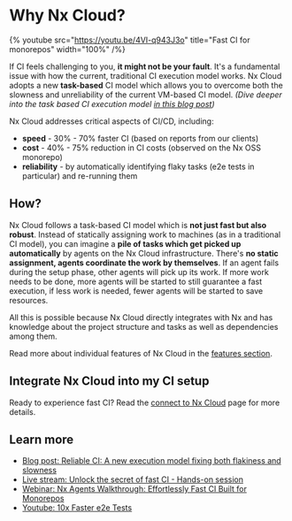 # Why Nx Cloud?

{% youtube
src="https://youtu.be/4VI-q943J3o"
title="Fast CI for monorepos"
width="100%" /%}

If CI feels challenging to you, **it might not be your fault**. It's a fundamental issue with how the current, traditional CI execution model works. Nx Cloud adopts a new **task-based** CI model which allows you to overcome both the slowness and unreliability of the current VM-based CI model. _(Dive deeper into the task based CI execution model [in this blog post](https://blog.nrwl.io/reliable-ci-a-new-execution-model-fixing-both-flakiness-and-slowness-6849fd4b4037))_

Nx Cloud addresses critical aspects of CI/CD, including:

- **speed** - 30% - 70% faster CI (based on reports from our clients)
- **cost** - 40% - 75% reduction in CI costs (observed on the Nx OSS monorepo)
- **reliability** - by automatically identifying flaky tasks (e2e tests in particular) and re-running them

## How?

Nx Cloud follows a task-based CI model which is **not just fast but also robust**. Instead of statically assigning work to machines (as in a traditional CI model), you can imagine a **pile of tasks which get picked up automatically** by agents on the Nx Cloud infrastructure. There's **no static assignment, agents coordinate the work by themselves**. If an agent fails during the setup phase, other agents will pick up its work. If more work needs to be done, more agents will be started to still guarantee a fast execution, if less work is needed, fewer agents will be started to save resources.

All this is possible because Nx Cloud directly integrates with Nx and has knowledge about the project structure and tasks as well as dependencies among them.

Read more about individual features of Nx Cloud in the [features section](/ci/features).

## Integrate Nx Cloud into my CI setup

Ready to experience fast CI? Read the [connect to Nx Cloud](/ci/intro/connect-to-cloud) page for more details.

## Learn more

- [Blog post: Reliable CI: A new execution model fixing both flakiness and slowness](https://blog.nrwl.io/reliable-ci-a-new-execution-model-fixing-both-flakiness-and-slowness-6849fd4b4037?source=friends_link&sk=6747bb77c92772a5f885a61127cb5c0b)
- [Live stream: Unlock the secret of fast CI - Hands-on session](https://www.youtube.com/live/rkLKaqLeDa0)
- [Webinar: Nx Agents Walkthrough: Effortlessly Fast CI Built for Monorepos](https://go.nx.dev/march-webinar?utm_source=nx_cloud&utm_medium=nxdocs&utm_campaign=nx_agents&utm_id=devrel)
- [Youtube: 10x Faster e2e Tests](https://www.youtube.com/watch?v=0YxcxIR7QU0)
